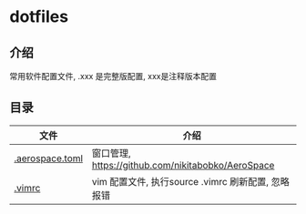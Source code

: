 # dotfiles
## 介绍
常用软件配置文件, .xxx 是完整版配置, xxx是注释版本配置

## 目录
|文件|介绍|
|---|---|
|[.aerospace.toml](./.aerospace.toml)|窗口管理, https://github.com/nikitabobko/AeroSpace|
|[.vimrc](./.vimrc)|vim 配置文件, 执行source .vimrc 刷新配置, 忽略报错|
